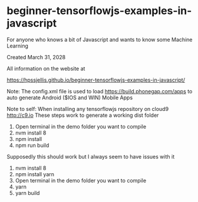 # beginner-tensorflowjs-examples-in-javascript
For anyone who knows a bit of Javascript and wants to know some Machine Learning


Created March 31, 2028


All information on the website at


https://hpssjellis.github.io/beginner-tensorflowjs-examples-in-javascript/


Note: The config.xml file is used to load https://build.phonegap.com/apps to auto generate Android ($IOS and WIN) Mobile Apps

Note to self:
When installing any tensorflowjs repository on cloud9 http://c9.io 
These steps work to generate a working dist folder

1. Open terminal in the demo folder you want to compile
1. nvm install 8
1. npm install
1. npm run build

Supposedly this should work but I always seem to have issues with it

1. nvm install 8
1. npm install yarn
1. Open terminal in the demo folder you want to compile
1. yarn
1. yarn build
